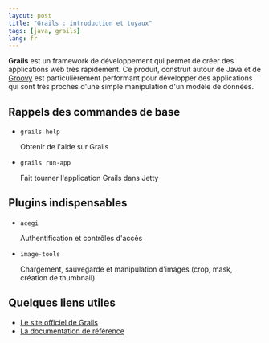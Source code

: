 ```yaml
---
layout: post
title: "Grails : introduction et tuyaux"
tags: [java, grails]
lang: fr
---
```


**Grails** est un framework de développement qui permet de créer des
applications web très rapidement. Ce produit, construit autour de Java et de
[Groovy](http://groovy-lang.org) est particulièrement performant pour développer
des applications qui sont très proches d'une simple manipulation d'un modèle de
données.

## Rappels des commandes de base

- `grails help`

  Obtenir de l'aide sur Grails

- `grails run-app`

  Fait tourner l'application Grails dans Jetty

## Plugins indispensables

- `acegi`

  Authentification et contrôles d'accès

- `image-tools`

  Chargement, sauvegarde et manipulation d'images (crop, mask, création de
  thumbnail)

## Quelques liens utiles

- [Le site officiel de Grails][1]
- [La documentation de référence][2]

[1]: https://grails.org
[2]: https://grails.org/documentation.html
